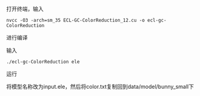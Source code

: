 打开终端，输入

```
nvcc -O3 -arch=sm_35 ECL-GC-ColorReduction_12.cu -o ecl-gc-ColorReduction
```

进行编译

输入

```
./ecl-gc-ColorReduction ele 
```

运行

将模型名称改为input.ele，然后将color.txt复制回到data/model/bunny_small下
